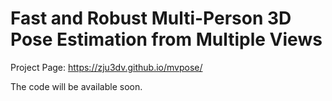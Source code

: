# Fast and Robust Multi-Person 3D Pose Estimation from Multiple Views

Project Page: https://zju3dv.github.io/mvpose/

The code will be available soon.
